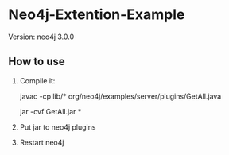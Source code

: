 # Neo4j-Extention-Example

Version: neo4j 3.0.0

## How to use

1. Compile it:

    javac -cp lib/\* org/neo4j/examples/server/plugins/GetAll.java

    jar -cvf GetAll.jar *

2. Put jar to neo4j plugins

3. Restart neo4j
